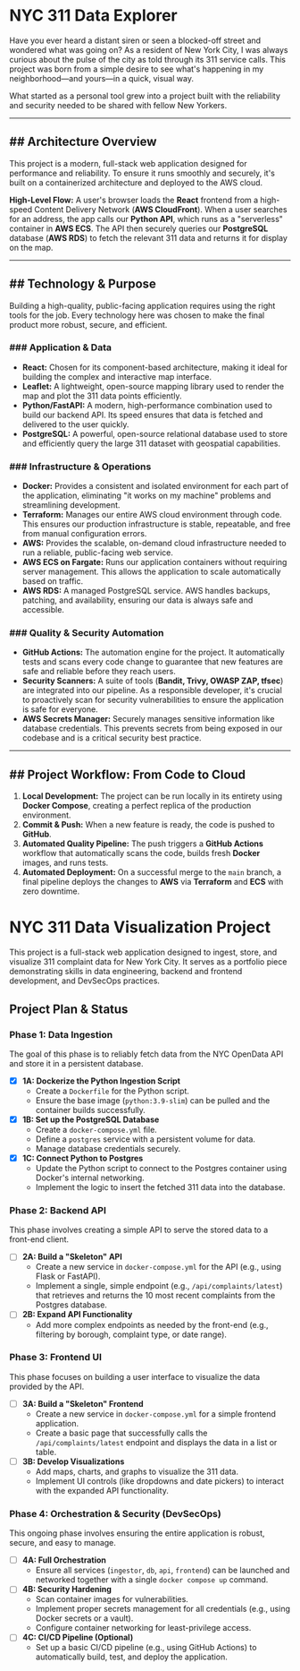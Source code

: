 # NYC 311 Data Explorer

Have you ever heard a distant siren or seen a blocked-off street and wondered what was going on? As a resident of New York City, I was always curious about the pulse of the city as told through its 311 service calls. This project was born from a simple desire to see what's happening in my neighborhood—and yours—in a quick, visual way.

What started as a personal tool grew into a project built with the reliability and security needed to be shared with fellow New Yorkers.

---

## ## Architecture Overview

This project is a modern, full-stack web application designed for performance and reliability. To ensure it runs smoothly and securely, it's built on a containerized architecture and deployed to the AWS cloud.

**High-Level Flow:**
A user's browser loads the **React** frontend from a high-speed Content Delivery Network (**AWS CloudFront**). When a user searches for an address, the app calls our **Python API**, which runs as a "serverless" container in **AWS ECS**. The API then securely queries our **PostgreSQL** database (**AWS RDS**) to fetch the relevant 311 data and returns it for display on the map.

---

## ## Technology & Purpose

Building a high-quality, public-facing application requires using the right tools for the job. Every technology here was chosen to make the final product more robust, secure, and efficient.

### ### Application & Data

* **React:** Chosen for its component-based architecture, making it ideal for building the complex and interactive map interface.
* **Leaflet:** A lightweight, open-source mapping library used to render the map and plot the 311 data points efficiently.
* **Python/FastAPI:** A modern, high-performance combination used to build our backend API. Its speed ensures that data is fetched and delivered to the user quickly.
* **PostgreSQL:** A powerful, open-source relational database used to store and efficiently query the large 311 dataset with geospatial capabilities.

### ### Infrastructure & Operations

* **Docker:** Provides a consistent and isolated environment for each part of the application, eliminating "it works on my machine" problems and streamlining development.
* **Terraform:** Manages our entire AWS cloud environment through code. This ensures our production infrastructure is stable, repeatable, and free from manual configuration errors.
* **AWS:** Provides the scalable, on-demand cloud infrastructure needed to run a reliable, public-facing web service.
* **AWS ECS on Fargate:** Runs our application containers without requiring server management. This allows the application to scale automatically based on traffic.
* **AWS RDS:** A managed PostgreSQL service. AWS handles backups, patching, and availability, ensuring our data is always safe and accessible.

### ### Quality & Security Automation

* **GitHub Actions:** The automation engine for the project. It automatically tests and scans every code change to guarantee that new features are safe and reliable before they reach users.
* **Security Scanners:** A suite of tools (**Bandit, Trivy, OWASP ZAP, tfsec**) are integrated into our pipeline. As a responsible developer, it's crucial to proactively scan for security vulnerabilities to ensure the application is safe for everyone.
* **AWS Secrets Manager:** Securely manages sensitive information like database credentials. This prevents secrets from being exposed in our codebase and is a critical security best practice.

---

## ## Project Workflow: From Code to Cloud

1.  **Local Development:** The project can be run locally in its entirety using **Docker Compose**, creating a perfect replica of the production environment.
2.  **Commit & Push:** When a new feature is ready, the code is pushed to **GitHub**.
3.  **Automated Quality Pipeline:** The push triggers a **GitHub Actions** workflow that automatically scans the code, builds fresh **Docker** images, and runs tests.
4.  **Automated Deployment:** On a successful merge to the `main` branch, a final pipeline deploys the changes to **AWS** via **Terraform** and **ECS** with zero downtime.


# NYC 311 Data Visualization Project

This project is a full-stack web application designed to ingest, store, and visualize 311 complaint data for New York City. It serves as a portfolio piece demonstrating skills in data engineering, backend and frontend development, and DevSecOps practices.

## Project Plan & Status

### Phase 1: Data Ingestion

The goal of this phase is to reliably fetch data from the NYC OpenData API and store it in a persistent database.

- [x] **1A: Dockerize the Python Ingestion Script**
  - Create a `Dockerfile` for the Python script.
  - Ensure the base image (`python:3.9-slim`) can be pulled and the container builds successfully.
- [x] **1B: Set up the PostgreSQL Database**
  - Create a `docker-compose.yml` file.
  - Define a `postgres` service with a persistent volume for data.
  - Manage database credentials securely.
- [x] **1C: Connect Python to Postgres**
  - Update the Python script to connect to the Postgres container using Docker's internal networking.
  - Implement the logic to insert the fetched 311 data into the database.

### Phase 2: Backend API

This phase involves creating a simple API to serve the stored data to a front-end client.

- [ ] **2A: Build a "Skeleton" API**
  - Create a new service in `docker-compose.yml` for the API (e.g., using Flask or FastAPI).
  - Implement a single, simple endpoint (e.g., `/api/complaints/latest`) that retrieves and returns the 10 most recent complaints from the Postgres database.
- [ ] **2B: Expand API Functionality**
  - Add more complex endpoints as needed by the front-end (e.g., filtering by borough, complaint type, or date range).

### Phase 3: Frontend UI

This phase focuses on building a user interface to visualize the data provided by the API.

- [ ] **3A: Build a "Skeleton" Frontend**
  - Create a new service in `docker-compose.yml` for a simple frontend application.
  - Create a basic page that successfully calls the `/api/complaints/latest` endpoint and displays the data in a list or table.
- [ ] **3B: Develop Visualizations**
  - Add maps, charts, and graphs to visualize the 311 data.
  - Implement UI controls (like dropdowns and date pickers) to interact with the expanded API functionality.

### Phase 4: Orchestration & Security (DevSecOps)

This ongoing phase involves ensuring the entire application is robust, secure, and easy to manage.

- [ ] **4A: Full Orchestration**
  - Ensure all services (`ingestor`, `db`, `api`, `frontend`) can be launched and networked together with a single `docker compose up` command.
- [ ] **4B: Security Hardening**
  - Scan container images for vulnerabilities.
  - Implement proper secrets management for all credentials (e.g., using Docker secrets or a vault).
  - Configure container networking for least-privilege access.
- [ ] **4C: CI/CD Pipeline (Optional)**
  - Set up a basic CI/CD pipeline (e.g., using GitHub Actions) to automatically build, test, and deploy the application.
